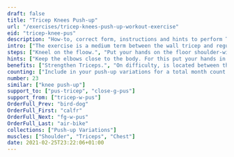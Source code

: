 ```yaml
---
draft: false
title: "Tricep Knees Push-up"
url: "/exercises/tricep-knees-push-up-workout-exercise"
eid: "tricep-knee-pus"
description: "How-to, correct form, instructions and hints to perform Tricep Knees Push-up. Similar exercises and video demo"
intro: ["The exercise is a medium term between the wall tricep and regular tricep push-up. Highly focused in the triceps, also adresses shoulder and chest.."]
steps: ["Kneel on the floow.", "Put your hands on the floor shoulder-width and arms straight, fingers facing forward.", "This is the starting position.", "Bend your arms, bringing shoulders close to your hands and chest near the floor.", "Streighten your arms and bring your body to the initial position."]
hints: ["Keep the elbows close to the body. For this put your hands in a way that the fingers point forward."]
benefits: ["Strengthen Triceps.", "On difficulty, is located between the wall and full version of Tricep Push-ups."]
counting: ["Include in your push-up variations for a total month count.", "Make 1 to 3 series of 10."]
number: 23
similar: ["knee push-up"]
support_to: ["pus-tricep", "close-g-pus"]
support_from: ["tricep-w-pus"]
OrderFull_Prev: "bird-dog"
OrderFull_First: "calfr"
OrderFull_Next: "fg-w-pus"
OrderFull_Last: "air-bike"
collections: ["Push-up Variations"]
muscles: ["Shoulder", "Triceps", "Chest"]
date: 2021-02-25T23:22:06+01:00
---
```

